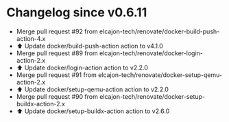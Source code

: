 # Changelog since v0.6.11
- Merge pull request #92 from elcajon-tech/renovate/docker-build-push-action-4.x 
- ⬆️ Update docker/build-push-action action to v4.1.0 
- Merge pull request #89 from elcajon-tech/renovate/docker-login-action-2.x 
- ⬆️ Update docker/login-action action to v2.2.0 
- Merge pull request #91 from elcajon-tech/renovate/docker-setup-qemu-action-2.x 
- ⬆️ Update docker/setup-qemu-action action to v2.2.0 
- Merge pull request #90 from elcajon-tech/renovate/docker-setup-buildx-action-2.x 
- ⬆️ Update docker/setup-buildx-action action to v2.6.0 
